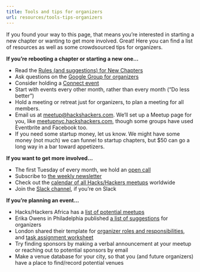 ```yaml
---
title: Tools and tips for organizers
url: resources/tools-tips-organizers
---
```

If you found your way to this page, that means you&#8217;re interested in starting a new chapter or wanting to get more involved. Great! Here you can find a list of resources as well as some crowdsourced tips for organizers.

**If you’re rebooting a chapter or starting a new one&#8230;**

  * Read the [Rules (and suggestions) for New Chapters][1]
  * Ask questions on the [Google Group for organizers][2]
  * Consider holding a [Connect event][3]
  * Start with events every other month, rather than every month (&#8220;Do less better&#8221;)
  * Hold a meeting or retreat just for organizers, to plan a meeting for all members.
  * Email us at <meetup@hackshackers.com>. We’ll set up a Meetup page for you, like [meetupnyc.hackshackers.com][4], though some groups have used Eventbrite and Facebook too.
  * If you need some startup money, let us know. We might have some money (not much) we can funnel to startup chapters, but $50 can go a long way in a bar toward appetizers.

**If you want to get more involved…**

  * The first Tuesday of every month, we hold an [open call][5]
  * Subscribe to [the weekly newsletter][6]
  * Check out the [calendar of all Hacks/Hackers meetups][7] worldwide
  * Join the [Slack channel][8], if you&#8217;re on Slack

**If you&#8217;re planning an event&#8230;**

  * Hacks/Hackers Africa has a [list of potential meetups][9]
  * Erika Owens in Philadelphia published [a list of suggestions][10] for organizers
  * London shared their template for [organizer roles and responsibilities][11], and [task assignment worksheet][12]
  * Try finding sponsors by making a verbal announcement at your meetup or reaching out to potential sponsors by email
  * Make a venue database for your city, so that you (and future organizers) have a place to find/record potential venues

 [1]: http://hackshackers.com/resources/join/
 [2]: https://groups.google.com/forum/#!forum/hackshackersorganizers
 [3]: http://connect.hackshackers.com
 [4]: http://meetupnyc.hackshackers.com/
 [5]: https://calendar.google.com/calendar/render?eid=aHQzMHY1dW5kMzR1cDc2ZTBtaW5lNzNrYmdfMjAxNjA0MDVUMTUwMDAwWiBiMWJmNWVnYzdyM2Nub3FnZWtvNTkzMjhwc0Bn&ctz=America/Chicago&sf=true&output=xml#eventpage_6
 [6]: http://hackshackers.com/blog/tag/newsletter-2/
 [7]: http://matchmaker.hhldn.co.uk/calendars
 [8]: http://newsnerdery.org/
 [9]: https://github.com/HacksHackersAfrica/wiki/wiki/Organising-Meetings
 [10]: http://erikaowens.com/blog/some-tips-local-hackshackers-organizers
 [11]: /content-images/blog/2016/10/HacksHackersLondonMeetupRolesResponsibilities-Template.docx
 [12]: /content-images/blog/2016/10/Hacks2FHackers-London-Workback-Document-Template.xlsx
